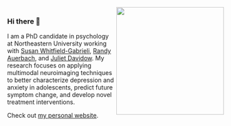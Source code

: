 <img align="right" src="https://github.com/fmorfini/assets_general/blob/main/Francesca_Morfini_my_brain_gif.gif" width="250" />

### Hi there 👋
I am a PhD candidate in psychology at Northeastern University working with [Susan Whitfield-Gabrieli](https://whitfield-gabrieli.sites.northeastern.edu/), [Randy Auerbach](https://www.auerbachlab.com/), and [Juliet Davidow](https://lbdlpsych.sites.northeastern.edu/). My research focuses on applying multimodal neuroimaging techniques to better characterize depression and anxiety in adolescents, predict future symptom change, and develop novel treatment interventions. 

Check out [my personal website](https://fmorfini.github.io/).
